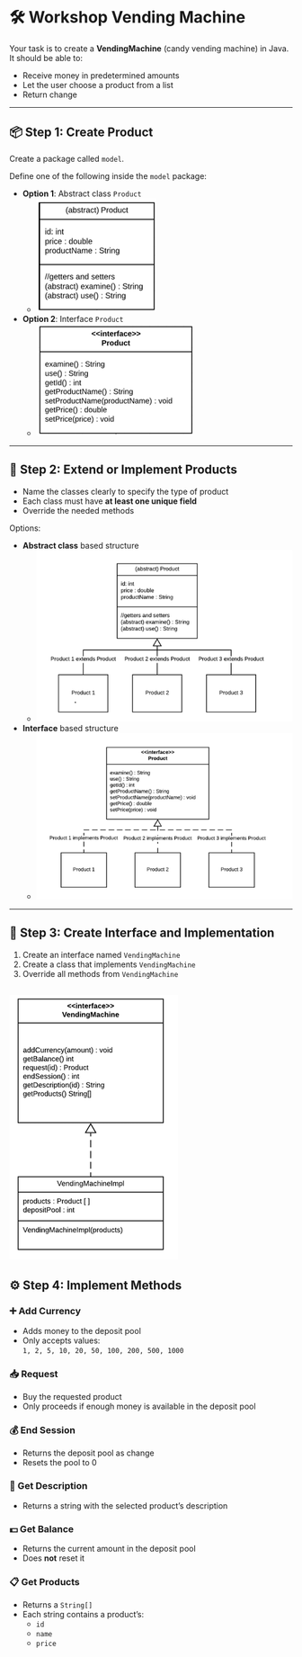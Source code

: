 # 🛠️ Workshop Vending Machine

Your task is to create a **VendingMachine** (candy vending machine) in Java.  
It should be able to:

- Receive money in predetermined amounts
- Let the user choose a product from a list
- Return change

---

## 📦 Step 1: Create Product

Create a package called `model`.

Define one of the following inside the `model` package:

- **Option 1**: Abstract class `Product`
    - ![Abstract class Product.png](img%2FAbstract%20class%20Product.png)
- **Option 2**: Interface `Product`
    - ![Interface Product.png](img%2FInterface%20Product.png)

---

## 🧩 Step 2: Extend or Implement Products

- Name the classes clearly to specify the type of product
- Each class must have **at least one unique field**
- Override the needed methods

Options:

- **Abstract class** based structure
    - ![Abstract class.png](img%2FAbstract%20class.png)
- **Interface** based structure
    - ![Interface.png](img%2FInterface.png)

---

## 🔧 Step 3: Create Interface and Implementation

1. Create an interface named `VendingMachine`
2. Create a class that implements `VendingMachine`
3. Override all methods from `VendingMachine`

![VendingMachineInterface.png](img%2FVendingMachineInterface.png)
---

## ⚙️ Step 4: Implement Methods

### ➕ Add Currency

- Adds money to the deposit pool
- Only accepts values:  
  `1, 2, 5, 10, 20, 50, 100, 200, 500, 1000`

### 📥 Request

- Buy the requested product
- Only proceeds if enough money is available in the deposit pool

### 💰 End Session

- Returns the deposit pool as change
- Resets the pool to 0

### 📝 Get Description

- Returns a string with the selected product’s description

### 💵 Get Balance

- Returns the current amount in the deposit pool
- Does **not** reset it

### 📋 Get Products

- Returns a `String[]`
- Each string contains a product’s:
    - `id`
    - `name`
    - `price`

